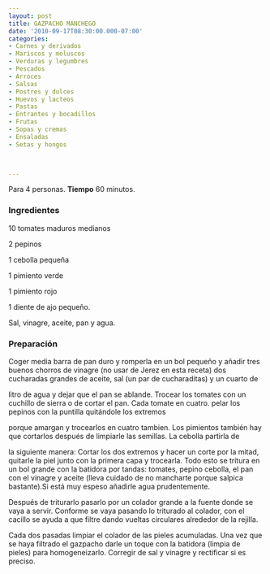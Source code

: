 ```yaml
---
layout: post
title: GAZPACHO MANCHEGO
date: '2010-09-17T08:30:00.000-07:00'
categories:
- Carnes y derivados
- Mariscos y moluscos
- Verduras y legumbres
- Pescados
- Arroces
- Salsas
- Postres y dulces
- Huevos y lacteos
- Pastas
- Entrantes y bocadillos
- Frutas
- Sopas y cremas
- Ensaladas
- Setas y hongos
 


---
```


Para 4 personas.
<b>Tiempo</b> 60 minutos.

<h3>Ingredientes</h3>

10 tomates maduros medianos

2 pepinos

1 cebolla pequeña

1 pimiento verde

1 pimiento rojo

1 diente de ajo pequeño.

Sal, vinagre, aceite, pan y agua.

<h3>Preparación</h3>

Coger media barra de pan duro y romperla en un bol pequeño y añadir tres buenos chorros de vinagre (no usar de Jerez en esta receta) dos cucharadas grandes de aceite, sal (un par de cucharaditas) y un cuarto de

litro de agua y dejar que el pan se ablande. Trocear los tomates con un cuchillo de sierra o de cortar el pan. Cada tomate en cuatro. pelar los pepinos con la puntilla quitándole los extremos

porque amargan y trocearlos en cuatro tambien. Los pimientos también hay que cortarlos después de limpiarle las semillas. La cebolla partirla de

la siguiente manera: Cortar los dos extremos y hacer un corte por la mitad, quitarle la piel junto con la primera capa y trocearla. Todo esto se tritura en un bol grande con la batidora por tandas: tomates, pepino cebolla, el pan con el vinagre y aceite (lleva cuidado de no mancharte porque salpica bastante).Si está muy espeso añadirle agua prudentemente.

Después de triturarlo pasarlo por un colador grande a la fuente donde se vaya a servir. Conforme se vaya pasando lo triturado al colador, con el cacillo se ayuda a que filtre dando vueltas circulares alrededor de la rejilla.

Cada dos pasadas limpiar el colador de las pieles acumuladas. Una vez que se haya filtrado el gazpacho darle un toque con la batidora (limpia de pieles) para homogeneizarlo. Corregir de sal y vinagre y rectificar si es preciso.

